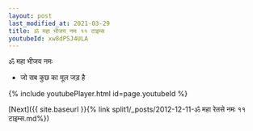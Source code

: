 ```yaml
---
layout: post
last_modified_at: 2021-03-29
title: ॐ महा भीजय नमः ११ टाइम्स
youtubeId: xw8dPSJ4ULA
---
```

 
 
 ॐ महा भीजय नमः  
 
 -  जो सब कुछ का मूल जड़ है 
 
  
 
  
 
 
 
 
 
 


{% include youtubePlayer.html id=page.youtubeId %}
 
[Next]({{ site.baseurl }}{% link  split1/_posts/2012-12-11-ॐ महा रेतसे नमः ११ टाइम्स.md%})
 
